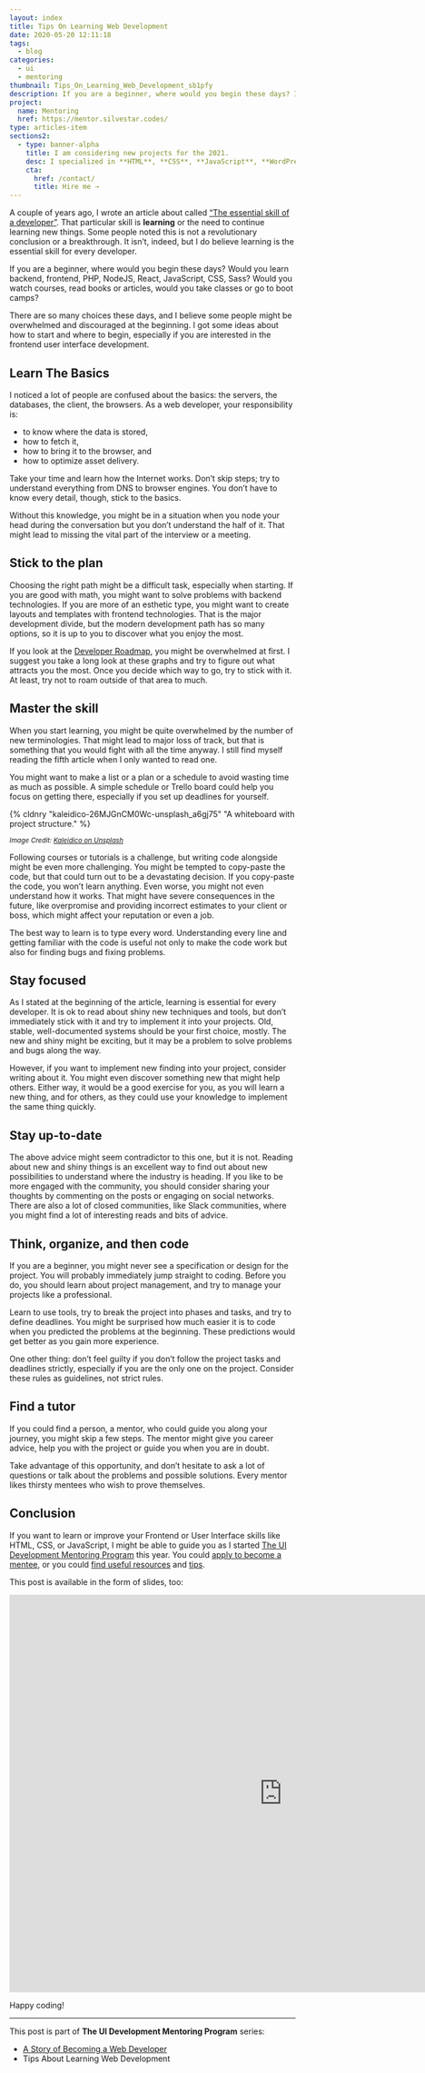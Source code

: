 ```yaml
---
layout: index
title: Tips On Learning Web Development
date: 2020-05-20 12:11:18
tags:
  - blog
categories:
  - ui
  - mentoring
thumbnail: Tips_On_Learning_Web_Development_sb1pfy
description: If you are a beginner, where would you begin these days? I got some ideas about how to start and where to begin, especially if you are interested in the frontend user interface development.
project:
  name: Mentoring
  href: https://mentor.silvestar.codes/
type: articles-item
sections2:
  - type: banner-alpha
    title: I am considering new projects for the 2021.
    desc: I specialized in **HTML**, **CSS**, **JavaScript**, **WordPress**, **Shopify**, and **JAMstack** technologies.
    cta:
      href: /contact/
      title: Hire me ⇢
---
```


A couple of years ago, I wrote an article about called [“The essential skill of a developer”]. That particular skill is **learning** or the need to continue learning new things. Some people noted this is not a revolutionary conclusion or a breakthrough. It isn’t, indeed, but I do believe learning is the essential skill for every developer.

<!-- more -->

If you are a beginner, where would you begin these days? Would you learn backend, frontend, PHP, NodeJS, React, JavaScript, CSS, Sass? Would you watch courses, read books or articles, would you take classes or go to boot camps?

There are so many choices these days, and I believe some people might be overwhelmed and discouraged at the beginning. I got some ideas about how to start and where to begin, especially if you are interested in the frontend user interface development.

## Learn The Basics

I noticed a lot of people are confused about the basics: the servers, the databases, the client, the browsers. As a web developer, your responsibility is:

- to know where the data is stored,
- how to fetch it,
- how to bring it to the browser, and
- how to optimize asset delivery.

Take your time and learn how the Internet works. Don’t skip steps; try to understand everything from DNS to browser engines. You don’t have to know every detail, though, stick to the basics.

Without this knowledge, you might be in a situation when you node your head during the conversation but you don’t understand the half of it. That might lead to missing the vital part of the interview or a meeting.

## Stick to the plan

Choosing the right path might be a difficult task, especially when starting. If you are good with math, you might want to solve problems with backend technologies. If you are more of an esthetic type, you might want to create layouts and templates with frontend technologies. That is the major development divide, but the modern development path has so many options, so it is up to you to discover what you enjoy the most.

If you look at the [Developer Roadmap], you might be overwhelmed at first. I suggest you take a long look at these graphs and try to figure out what attracts you the most. Once you decide which way to go, try to stick with it. At least, try not to roam outside of that area to much.

## Master the skill

When you start learning, you might be quite overwhelmed by the number of new terminologies. That might lead to major loss of track, but that is something that you would fight with all the time anyway. I still find myself reading the fifth article when I only wanted to read one.

You might want to make a list or a plan or a schedule to avoid wasting time as much as possible. A simple schedule or Trello board could help you focus on getting there, especially if you set up deadlines for yourself.

{% cldnry "kaleidico-26MJGnCM0Wc-unsplash_a6gj75" "A whiteboard with project structure." %}

<small>_Image Credit: [Kaleidico on Unsplash](https://unsplash.com/photos/26MJGnCM0Wc)_</small>

Following courses or tutorials is a challenge, but writing code alongside might be even more challenging. You might be tempted to copy-paste the code, but that could turn out to be a devastating decision. If you copy-paste the code, you won’t learn anything. Even worse, you might not even understand how it works. That might have severe consequences in the future, like overpromise and providing incorrect estimates to your client or boss, which might affect your reputation or even a job.

The best way to learn is to type every word. Understanding every line and getting familiar with the code is useful not only to make the code work but also for finding bugs and fixing problems.

## Stay focused

As I stated at the beginning of the article, learning is essential for every developer. It is ok to read about shiny new techniques and tools, but don’t immediately stick with it and try to implement it into your projects. Old, stable, well-documented systems should be your first choice, mostly. The new and shiny might be exciting, but it may be a problem to solve problems and bugs along the way.

However, if you want to implement new finding into your project, consider writing about it. You might even discover something new that might help others. Either way, it would be a good exercise for you, as you will learn a new thing, and for others, as they could use your knowledge to implement the same thing quickly.

## Stay up-to-date

The above advice might seem contradictor to this one, but it is not. Reading about new and shiny things is an excellent way to find out about new possibilities to understand where the industry is heading. If you like to be more engaged with the community, you should consider sharing your thoughts by commenting on the posts or engaging on social networks. There are also a lot of closed communities, like Slack communities, where you might find a lot of interesting reads and bits of advice.

## Think, organize, and then code

If you are a beginner, you might never see a specification or design for the project. You will probably immediately jump straight to coding. Before you do, you should learn about project management, and try to manage your projects like a professional.

Learn to use tools, try to break the project into phases and tasks, and try to define deadlines. You might be surprised how much easier it is to code when you predicted the problems at the beginning. These predictions would get better as you gain more experience.

One other thing: don’t feel guilty if you don’t follow the project tasks and deadlines strictly, especially if you are the only one on the project. Consider these rules as guidelines, not strict rules.

## Find a tutor

If you could find a person, a mentor, who could guide you along your journey, you might skip a few steps. The mentor might give you career advice, help you with the project or guide you when you are in doubt.

Take advantage of this opportunity, and don’t hesitate to ask a lot of questions or talk about the problems and possible solutions. Every mentor likes thirsty mentees who wish to prove themselves.

## Conclusion

If you want to learn or improve your Frontend or User Interface skills like HTML, CSS, or JavaScript, I might be able to guide you as I started [The UI Development Mentoring Program] this year. You could [apply to become a mentee], or you could [find useful resources] and [tips].

This post is available in the form of slides, too:

<div class="embed">
  <iframe src="https://slides.com/starbist/mentoring-tips2/embed?style=light" width="960" height="700" scrolling="no" frameborder="0" webkitallowfullscreen mozallowfullscreen allowfullscreen></iframe>
</div>

Happy coding!

<hr class="text-alpha hr margin-top-alpha margin-bottom-alpha">

This post is part of **The UI Development Mentoring Program** series:

- [A Story of Becoming a Web Developer]
- Tips About Learning Web Development

[“The essential skill of a developer”]: /articles/modern-frontend-developer-skills-and-tools/
[Developer Roadmap]: https://github.com/kamranahmedse/developer-roadmap
[The UI Development Mentoring Program]: https://mentor.silvestar.codes
[apply to become a mentee]: https://mentor.silvestar.codes/apply/
[find useful resources]: https://mentor.silvestar.codes/resources/
[tips]: https://mentor.silvestar.codes/tips/
[A Story of Becoming a Web Developer]: /articles/a-story-of-becoming-a-web-developer/

